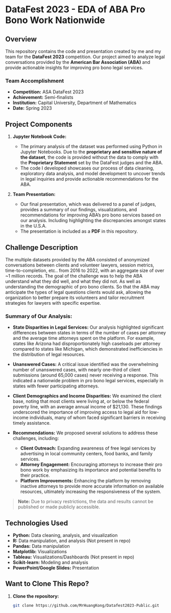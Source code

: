 # DataFest 2023 - EDA of ABA Pro Bono Work Nationwide

## Overview
This repository contains the code and presentation created by me and my team for the **DataFest 2023** competition. Our project aimed to analyze legal conversations provided by the **American Bar Association (ABA)** and provide actionable insights for improving pro bono legal services.

### Team Accomplishment
- **Competition:** ASA DataFest 2023
- **Achievement:** Semi-finalists
- **Institution:** Capital University, Department of Mathematics
- **Date:** Spring 2023

## Project Components
1. **Jupyter Notebook Code:**
   - The primary analysis of the dataset was performed using Python in Jupyter Notebooks. Due to the **proprietary and sensitive nature of the dataset**, the code is provided without the data to comply with the **Proprietary Statement** set by the DataFest judges and the ABA.
   - The code I developed showcases our process of data cleaning, exploratory data analysis, and model development to uncover trends in legal inquiries and provide actionable recommendations for the ABA.

2. **Team Presentation:**
   - Our final presentation, which was delivered to a panel of judges, provides a summary of our findings, visualizations, and recommendations for improving ABA’s pro bono services based on our analysis. Including highlighting the discrepancies amongst states in the U.S.A.
   - The presentation is included as a **PDF** in this repository.

## Challenge Description
The multiple datasets provided by the ABA consisted of anonymized conversations between clients and volunteer lawyers, session metrics, time-to-completion, etc.. from 2016 to 2022, with an aggregate size of over ~1 million records. The goal of the challenge was to help the ABA understand what they did well, and what they did not. As well as understanding the demographic of pro bono clients. So that the ABA may anticipate the types of legal questions clients would ask, allowing the organization to better prepare its volunteers and tailor recruitment strategies for lawyers with specific expertise. 

### Summary of Our Analysis:
- **State Disparities in Legal Services:** Our analysis highlighted significant differences between states in terms of the number of cases per attorney and the average time attorneys spent on the platform. For example, states like Arizona had disproportionately high caseloads per attorney compared to states like Michigan, which demonstrated inefficiencies in the distribution of legal resources.
  
- **Unanswered Cases:** A critical issue identified was the overwhelming number of unanswered cases, with nearly one-third of client submissions (around 65,000 cases) never receiving a response. This indicated a nationwide problem in pro bono legal services, especially in states with fewer participating attorneys.

- **Client Demographics and Income Disparities:** We examined the client base, noting that most clients were living at, or below the federal poverty line, with an average annual income of $21,130. These findings underscored the importance of improving access to legal aid for low-income individuals, many of whom faced significant barriers in receiving timely assistance.

- **Recommendations:** We proposed several solutions to address these challenges, including:
  - **Client Outreach:** Expanding awareness of free legal services by advertising in local community centers, food banks, and family services.
  - **Attorney Engagement:** Encouraging attorneys to increase their pro bono work by emphasizing its importance and potential benefits to their practice.
  - **Platform Improvements:** Enhancing the platform by removing inactive attorneys to provide more accurate information on available resources, ultimately increasing the responsiveness of the system.

> **Note:** Due to privacy restrictions, the data and results cannot be published or made publicly accessible.

## Technologies Used
- **Python:** Data cleaning, analysis, and visualization
- **R:** Data manipulation, and analysis (Not present in repo)
- **Pandas:** Data manipulation
- **Matplotlib:** Visualizations
- **Tableau:** Visualizations/Dashboards (Not present in repo)
- **Scikit-learn:** Modeling and analysis
- **PowerPoint/Google Slides:** Presentation

## Want to Clone This Repo?
1. **Clone the repository:**
   ```bash
   git clone https://github.com/MrHuangKong/Datafest2023-Public.git
